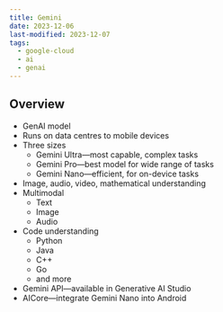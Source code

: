 ```yaml
---
title: Gemini
date: 2023-12-06
last-modified: 2023-12-07
tags:
  - google-cloud
  - ai
  - genai
---
```


## Overview

- GenAI model
- Runs on data centres to mobile devices
- Three sizes
	- Gemini Ultra—most capable, complex tasks
	- Gemini Pro—best model for wide range of tasks
	- Gemini Nano—efficient, for on-device tasks
- Image, audio, video, mathematical understanding
- Multimodal
	- Text
	- Image
	- Audio
- Code understanding
	- Python
	- Java
	- C++
	- Go
	- and more
- Gemini API—available in Generative AI Studio
- AICore—integrate Gemini Nano into Android